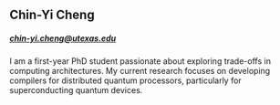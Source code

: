 ## Chin-Yi Cheng
##### chin-yi.cheng@utexas.edu
I am a first-year PhD student passionate about exploring trade-offs in computing architectures. My current research focuses on developing compilers for distributed quantum processors, particularly for superconducting quantum devices.